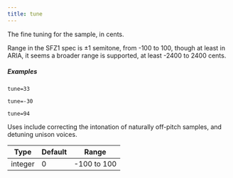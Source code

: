 ```yaml
---
title: tune
---
```

The fine tuning for the sample, in cents.

Range in the SFZ1 spec is ±1 semitone, from -100 to 100, though at least in ARIA,
it seems a broader range is supported, at least -2400 to 2400 cents.

##### Examples

```
tune=33

tune=-30

tune=94
```

Uses include correcting the intonation of naturally off-pitch samples, and
detuning unison voices.

| Type    | Default | Range       |
| ---     | ---     | ---         |
| integer | 0       | -100 to 100 |
